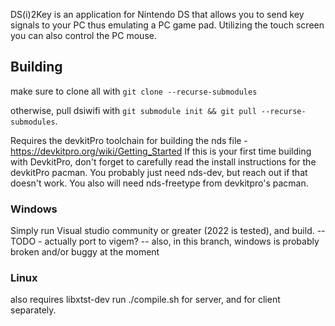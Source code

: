 DS(i)2Key is an application for Nintendo DS that allows you to send key signals to your PC thus emulating a PC game pad. Utilizing the touch screen you can also control the PC mouse.


## Building

make sure to clone all with `git clone --recurse-submodules`

otherwise, pull dsiwifi with `git submodule init && git pull --recurse-submodules`.

Requires the devkitPro toolchain for building the nds file - https://devkitpro.org/wiki/Getting_Started
If this is your first time building with DevkitPro, don't forget to carefully read the install instructions for the devkitPro pacman. You probably just need nds-dev, but reach out if that doesn't work.
You also will need nds-freetype from devkitpro's pacman.

### Windows
Simply run Visual studio community or greater (2022 is tested), and build. -- TODO - actually port to vigem?
-- also, in this branch, windows is probably broken and/or buggy at the moment

### Linux
also requires libxtst-dev
run ./compile.sh for server, and for client separately.